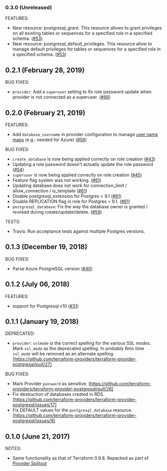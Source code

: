 ### 0.3.0 (Unreleased)

FEATURES:

* New resource: postgresql_grant. This resource allows to grant privileges on all existing tables or sequences for a specified role in a specified schema.
  ([#53](https://github.com/terraform-providers/terraform-provider-postgresql/pull/53))
* New resource: postgresql_default_privileges. This resource allow to manage default privileges for tables or sequences for a specified role in a specified schema.
  ([#53](https://github.com/terraform-providers/terraform-provider-postgresql/pull/53))

## 0.2.1 (February 28, 2019)

BUG FIXES:

* `provider`: Add a `superuser` setting to fix role password update when provider is not connected as a superuser.
  ([#66](https://github.com/terraform-providers/terraform-provider-postgresql/pull/66))

## 0.2.0 (February 21, 2019)
FEATURES:

* Add `database_username` in provider configuration to manage [user name maps](https://www.postgresql.org/docs/current/auth-username-maps.html) (e.g.: needed for Azure)
  ([#58](https://github.com/terraform-providers/terraform-provider-postgresql/pull/58))

BUG FIXES:

* `create_database` is now being applied correctly on role creation
  ([#43](https://github.com/terraform-providers/terraform-provider-postgresql/pull/43))
* Updating a role password doesn't actually update the role password
  ([#54](https://github.com/terraform-providers/terraform-provider-postgresql/pull/54))
* `superuser` is now being applied correctly on role creation
  ([#45](https://github.com/terraform-providers/terraform-provider-postgresql/pull/45))
* Feature flag system was not working.
  ([#61](https://github.com/terraform-providers/terraform-provider-postgresql/pull/61))
* Updating database does not work for connection_limit / allow_connection / is_template
  ([#61](https://github.com/terraform-providers/terraform-provider-postgresql/pull/61))
* Disable postgresql_extension for Postgres < 9.1
  ([#61](https://github.com/terraform-providers/terraform-provider-postgresql/pull/61))
* Disable REPLICATION flag in role for Postgres < 9.1.
  ([#61](https://github.com/terraform-providers/terraform-provider-postgresql/pull/61))
* `postgresql_database`: Fix the way the database owner is granted / revoked during create/update/delete.
  ([#59](https://github.com/terraform-providers/terraform-provider-postgresql/pull/59))

TESTS:

* Travis: Run acceptance tests against multiple Postgres versions.

## 0.1.3 (December 19, 2018)

BUG FIXES:

* Parse Azure PostgreSQL version
  ([#40](https://github.com/terraform-providers/terraform-provider-postgresql/pull/40))

## 0.1.2 (July 06, 2018)

FEATURES:

* support for Postgresql v10 ([#31](https://github.com/terraform-providers/terraform-provider-postgresql/issues/31))

## 0.1.1 (January 19, 2018)

DEPRECATED:

* `provider`: `sslmode` is the correct spelling for the various SSL modes.  Mark
  `ssl_mode` as the deprecated spelling.  In probably 6mo time `ssl_mode` will
  be removed as an alternate spelling.
  [https://github.com/terraform-providers/terraform-provider-postgresql/pull/27]

BUG FIXES:

* Mark Provider `password` as sensitive.
  [https://github.com/terraform-providers/terraform-provider-postgresql/pull/26]
* Fix destruction of databases created in RDS.
  [https://github.com/terraform-providers/terraform-provider-postgresql/issues/17]
* Fix DEFAULT values for the `postgresql_database` resource.
  [https://github.com/terraform-providers/terraform-provider-postgresql/issues/9]

## 0.1.0 (June 21, 2017)

NOTES:

* Same functionality as that of Terraform 0.9.8. Repacked as part of [Provider Splitout](https://www.hashicorp.com/blog/upcoming-provider-changes-in-terraform-0-10/)
